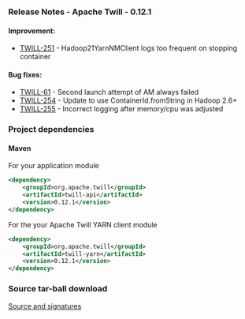 <!--
 Licensed to the Apache Software Foundation (ASF) under one
 or more contributor license agreements.  See the NOTICE file
 distributed with this work for additional information
 regarding copyright ownership.  The ASF licenses this file
 to you under the Apache License, Version 2.0 (the
 "License"); you may not use this file except in compliance
 with the License.  You may obtain a copy of the License at

     http://www.apache.org/licenses/LICENSE-2.0

 Unless required by applicable law or agreed to in writing, software
 distributed under the License is distributed on an "AS IS" BASIS,
 WITHOUT WARRANTIES OR CONDITIONS OF ANY KIND, either express or implied.
 See the License for the specific language governing permissions and
 limitations under the License.
-->

<head>
  <title>Apache Twill Release 0.12.1</title>
</head>

### Release Notes - Apache Twill - 0.12.1

#### Improvement:
  * [TWILL-251](https://issues.apache.org/jira/browse/TWILL-251) - Hadoop21YarnNMClient logs too frequent on stopping container

#### Bug fixes:
  * [TWILL-61](https://issues.apache.org/jira/browse/TWILL-61) - Second launch attempt of AM always failed
  * [TWILL-254](https://issues.apache.org/jira/browse/TWILL-254) - Update to use ContainerId.fromString in Hadoop 2.6+
  * [TWILL-255](https://issues.apache.org/jira/browse/TWILL-255) - Incorrect logging after memory/cpu was adjusted

### Project dependencies

#### Maven
For your application module

```xml
<dependency>
    <groupId>org.apache.twill</groupId>
    <artifactId>twill-api</artifactId>
    <version>0.12.1</version>
</dependency>
```

For the your Apache Twill YARN client module

```xml
<dependency>
    <groupId>org.apache.twill</groupId>
    <artifactId>twill-yarn</artifactId>
    <version>0.12.1</version>
</dependency>
```

### Source tar-ball download
[Source and signatures](http://www.apache.org/dyn/closer.cgi/twill/0.12.1/src)
